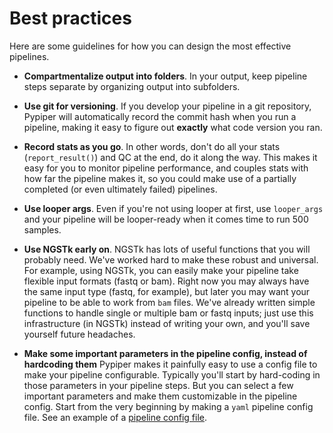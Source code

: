 
# Best practices

Here are some guidelines for how you can design the most effective pipelines.


* **Compartmentalize output into folders**. 
	In your output, keep pipeline steps separate by organizing output into subfolders.

* **Use git for versioning**. 
	If you develop your pipeline in a git repository, Pypiper will automatically record the commit hash when you run a pipeline, making it easy to figure out **exactly** what code version you ran.

* **Record stats as you go**. 
	In other words, don't do all your stats (`report_result()`) and QC at the end, do it along the way. This makes it easy for you to monitor pipeline performance, and couples stats with how far the pipeline makes it, so you could make use of a partially completed (or even ultimately failed) pipelines.

* **Use looper args**. 
	Even if you're not using looper at first, use `looper_args` and your pipeline will be looper-ready when it comes time to run 500 samples.

* **Use NGSTk early on**. 
	NGSTk has lots of useful functions that you will probably need. We've worked hard to make these robust and universal. For example, using NGSTk, you can easily make your pipeline take flexible input formats (fastq or bam). Right now you may always have the same input type (fastq, for example), but later you may want your pipeline to be able to work from `bam` files. We've already written simple functions to handle single or multiple bam or fastq inputs; just use this infrastructure (in NGSTk) instead of writing your own, and you'll save yourself future headaches.

* **Make some important parameters in the pipeline config, instead of hardcoding them**
	Pypiper makes it painfully easy to use a config file to make your pipeline configurable. Typically you'll start by hard-coding in those parameters in your pipeline steps. But you can select a few important parameters and make them customizable in the pipeline config. Start from the very beginning by making a `yaml` pipeline config file. See an example of a [pipeline config file](configuration.md).
